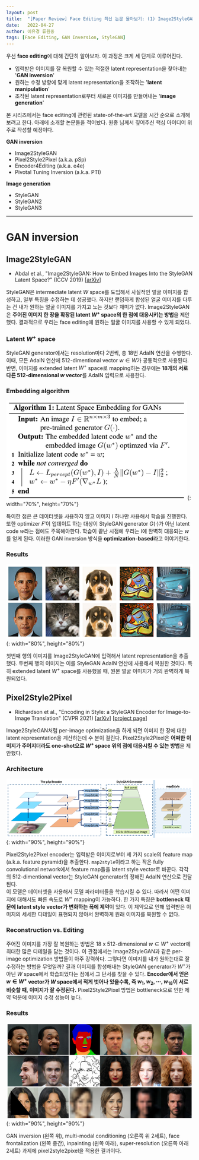 ```yaml
---
layout: post
title:  "[Paper Review] Face Editing 최신 논문 몰아보기: (1) Image2StyleGAN, Pixel2Style2Pixel"
date:   2022-04-27
author: 이유경 류원종
tags: [Face Editing, GAN Inversion, StyleGAN] 
---
```


우선 **face editing**에 대해 간단히 알아보자. 이 과정은 크게 세 단계로 이루어진다. 
- 입력받은 이미지를 잘 복원할 수 있는 적절한 latent representation을 찾아내는 '**GAN inversion**'
- 원하는 수정 방향에 맞게 latent representation을 조작하는 '**latent manipulation**'
- 조작된 latent representation로부터 새로운 이미지를 만들어내는 '**image generation**'

본 시리즈에서는 face editing에 관련된 state-of-the-art 모델을 시간 순으로 소개해보려고 한다. 아래에 소개할 논문들을 적어놨다. 원종 님께서 짚어주신 핵심 아이디어 위주로 작성할 예정이다.

**GAN inversion**
- Image2StyleGAN
- Pixel2Style2Pixel (a.k.a. pSp)
- Encoder4Editing (a.k.a. e4e)
- Pivotal Tuning Inversion (a.k.a. PTI)

**Image generation**
- StyleGAN
- StyleGAN2
- StyleGAN3


-----

# GAN inversion
## Image2StyleGAN 
- Abdal et al., "Image2StyleGAN: How to Embed Images Into the StyleGAN Latent Space?" (ICCV 2019) [[arXiv](https://arxiv.org/abs/1904.03189)] <br>

StyleGAN은 intermediate latent $W$ space를 도입해서 사실적인 얼굴 이미지를 합성하고, 일부 특징을 수정하는 데 성공했다. 하지만 랜덤하게 합성된 얼굴 이미지를 다루는 건 내가 원하는 얼굴 이미지를 가지고 노는 것보다 재미가 없다. Image2StyleGAN은 **주어진 이미지 한 장을 확장된 latent $W^+$ space의 한 점에 대응시키는 방법**을 제안했다. 결과적으로 우리는 face editing에 원하는 얼굴 이미지를 사용할 수 있게 되었다.

### Latent $W^+$ space
StyleGAN generator에서는 resolution마다 2번씩, 총 18번 AdaIN 연산을 수행한다. 이때, 모든 AdaIN 연산에 512-dimentional vector $w \in W$가 공통적으로 사용된다. 반면, 이미지를 extended latent $W^+$
space로 mapping하는 경우에는 **18개의 서로 다른 512-dimensional $w$ vector**를 AdaIN 입력으로 사용한다. 

### Embedding algorithm
![algorithm](/assets/posts/face-editing/overview-face-editing/image2stylegan-algorithm.png){: width="70%", height="70%"} <br>

특이한 점은 큰 데이터셋을 사용하지 않고 이미지 $I$ 하나만 사용해서 학습을 진행한다. 또한 optimizer $F'$이 업데이트 하는 대상이 StyleGAN generator $G(\cdot)$가 아닌 latent code $w$라는 점에도 주목해야한다. 학습이 끝난 시점에 우리는 $I$에 완벽히 대응되는 $w$를 얻게 된다. 이러한 GAN inversion 방식을 **optimization-based**라고 이야기한다.  

### Results
![result](/assets/posts/face-editing/overview-face-editing/image2stylegan-result.png){: width="80%", height="80%"} <br>

첫번째 행의 이미지를 Image2StyleGAN에 입력해서 latent representation을 추출했다. 두번째 행의 이미지는 이를 StyleGAN AdaIN 연산에 사용해서 복원한 것이다. 특히 extended latent $W^+$
space를 사용했을 때, 원본 얼굴 이미지가 거의 완벽하게 복원되었다. 

## Pixel2Style2Pixel
- Richardson et al., "Encoding in Style: a StyleGAN Encoder for Image-to-Image Translation"  (CVPR 2021) [[arXiv](https://arxiv.org/abs/2008.00951)] [[project page](https://eladrich.github.io/pixel2style2pixel/)]

Image2StyleGAN처럼 per-image optimization을 하게 되면 이미지 한 장에 대한 latent representation을 계산하는데 수 분이 걸린다. Pixel2Style2Pixel은 **어떠한 이미지가 주어지더라도 one-shot으로 $W^+$ space 위의 점에 대응시킬 수 있는 방법**을 제안했다. 

### Architecture
![architecture](/assets/posts/face-editing/overview-face-editing/pixel2style2pixel-architecture.png){: width="90%", height="90%"}<br>

Pixel2Style2Pixel encoder는 입력받은 이미지로부터 세 가지 scale의 feature map (a.k.a. feature pyramid)을 추출한다. `map2style`이라고 하는 작은 fully convolutional network에서 feature map들을 latent style vector로 바꾼다. 각각의 512-dimentional vector는 StyleGAN generator의 정해진 AdaIN 연산으로 전달된다. <br>
이 모델은 데이터셋을 사용해서 모델 파라미터들을 학습시킬 수 있다. 따라서 어떤 이미지에 대해서도 빠른 속도로 $W^+$ mapping이 가능하다. 한 가지 특징은 **bottleneck 때문에 latent style vector가 변화하는 폭에 제약**이 있다. 이 제약으로 인해 입력받은 이미지의 세세한 디테일이 표현되지 않아서 완벽하게 원래 이미지를 복원할 수 없다.  

### Reconstruction vs. Editing
주어진 이미지를 가장 잘 복원하는 방법은 18 x 512-dimensional $w \in W^+$ vector에 최대한 많은 디테일을 담는 것이다. 이 관점에서는 Image2StyleGAN과 같은 per-image optimization 방법들이 아주 강력하다. 
그렇다면 이미지를 내가 원하는대로 잘 수정하는 방법을 무엇일까? 결과 이미지를 합성해내는 StyleGAN generator가 $W^+$가 아닌 $W$ space에서 학습되었다는 점에서 그 단서를 찾을 수 있다. **Encoder에서 얻은 $w \in W^+$ vector가 $W$ space에서 적게 벗어나 있을수록, 즉 $w_1, w_2, \cdots, w_{18}$이 서로 비슷할 때, 이미지가 잘 수정된다.** Pixel2Style2Pixel 방법은 bottleneck으로 인한 제약 덕분에 이미지 수정 성능이 높다.

### Results
![result](/assets/posts/face-editing/overview-face-editing/pixel2style2pixel-result.png){: width="90%", height="90%"} <br>

GAN inversion (왼쪽 위), multi-modal conditioning (오른쪽 위 2세트), face frontalization (왼쪽 중간), inpainting (왼쪽 아래), super-resolution (오른쪽 아래 2세트) 과제에 pixel2style2pixel을 적용한 결과이다.